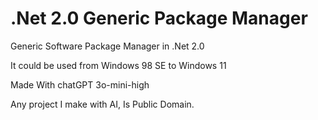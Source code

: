 # .Net 2.0 Generic Package Manager
Generic Software Package Manager in .Net 2.0

It could be used from Windows 98 SE to Windows 11

Made With chatGPT 3o-mini-high

Any project I make with AI, Is Public Domain.
